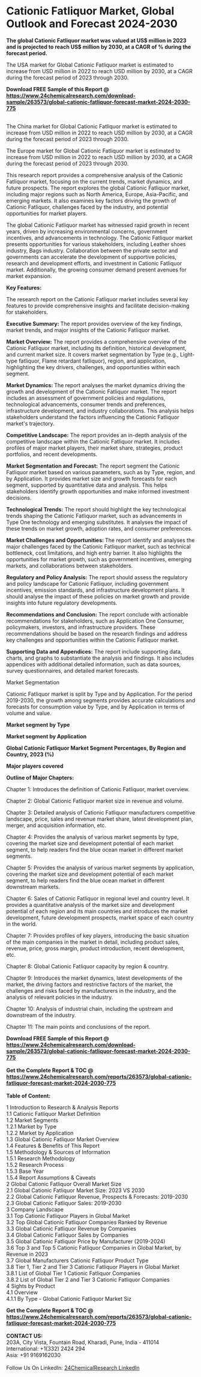 <h1>Cationic Fatliquor Market, Global Outlook and Forecast 2024-2030</h1><p><strong>The global Cationic Fatliquor market was valued at US$ million in 2023 and is projected to reach US$ million by 2030, at a CAGR of % during the forecast period.</strong></p><p>
</p><p>The USA market for Global Cationic Fatliquor market is estimated to increase from USD million in 2022 to reach USD million by 2030, at a CAGR during the forecast period of 2023 through 2030.</p><div><b>Download FREE Sample of this Report @ 
            <a href="https://www.24chemicalresearch.com/download-sample/263573/global-cationic-fatliquor-forecast-market-2024-2030-775">
            https://www.24chemicalresearch.com/download-sample/263573/global-cationic-fatliquor-forecast-market-2024-2030-775</a></b></div><br><p>
</p><p>The China market for Global Cationic Fatliquor market is estimated to increase from USD million in 2022 to reach USD million by 2030, at a CAGR during the forecast period of 2023 through 2030.</p><p>
</p><p>The Europe market for Global Cationic Fatliquor market is estimated to increase from USD million in 2022 to reach USD million by 2030, at a CAGR during the forecast period of 2023 through 2030.</p><p>
</p><p>This research report provides a comprehensive analysis of the Cationic Fatliquor market, focusing on the current trends, market dynamics, and future prospects. The report explores the global Cationic Fatliquor market, including major regions such as North America, Europe, Asia-Pacific, and emerging markets. It also examines key factors driving the growth of Cationic Fatliquor, challenges faced by the industry, and potential opportunities for market players.</p><p>
The global Cationic Fatliquor market has witnessed rapid growth in recent years, driven by increasing environmental concerns, government incentives, and advancements in technology. The Cationic Fatliquor market presents opportunities for various stakeholders, including Leather shoes industry, Bags industry. Collaboration between the private sector and governments can accelerate the development of supportive policies, research and development efforts, and investment in Cationic Fatliquor market. Additionally, the growing consumer demand present avenues for market expansion.</p><p>
<strong>Key Features:</strong></p><p>
The research report on the Cationic Fatliquor market includes several key features to provide comprehensive insights and facilitate decision-making for stakeholders.</p><p>
<strong>Executive Summary: </strong>The report provides overview of the key findings, market trends, and major insights of the Cationic Fatliquor market.</p><p>
<strong>Market Overview:</strong> The report provides a comprehensive overview of the Cationic Fatliquor market, including its definition, historical development, and current market size. It covers market segmentation by Type (e.g., Light-type fatliquor, Flame retardant fatliquor), region, and application, highlighting the key drivers, challenges, and opportunities within each segment.</p><p>
<strong>Market Dynamics: </strong>The report analyses the market dynamics driving the growth and development of the Cationic Fatliquor market. The report includes an assessment of government policies and regulations, technological advancements, consumer trends and preferences, infrastructure development, and industry collaborations. This analysis helps stakeholders understand the factors influencing the Cationic Fatliquor market's trajectory.</p><p>
<strong>Competitive Landscape:</strong> The report provides an in-depth analysis of the competitive landscape within the Cationic Fatliquor market. It includes profiles of major market players, their market share, strategies, product portfolios, and recent developments.</p><p>
<strong>Market Segmentation and Forecast:</strong> The report segment the Cationic Fatliquor market based on various parameters, such as by Type, region, and by Application. It provides market size and growth forecasts for each segment, supported by quantitative data and analysis. This helps stakeholders identify growth opportunities and make informed investment decisions.</p><p>
<strong>Technological Trends:</strong> The report should highlight the key technological trends shaping the Cationic Fatliquor market, such as advancements in Type One technology and emerging substitutes. It analyses the impact of these trends on market growth, adoption rates, and consumer preferences.</p><p>
<strong>Market Challenges and Opportunities: </strong>The report identify and analyses the major challenges faced by the Cationic Fatliquor market, such as technical bottleneck, cost limitations, and high entry barrier. It also highlights the opportunities for market growth, such as government incentives, emerging markets, and collaborations between stakeholders.</p><p>
<strong>Regulatory and Policy Analysis:</strong> The report should assess the regulatory and policy landscape for Cationic Fatliquor, including government incentives, emission standards, and infrastructure development plans. It should analyse the impact of these policies on market growth and provide insights into future regulatory developments.</p><p>
<strong>Recommendations and Conclusion:</strong> The report conclude with actionable recommendations for stakeholders, such as Application One Consumer, policymakers, investors, and infrastructure providers. These recommendations should be based on the research findings and address key challenges and opportunities within the Cationic Fatliquor market.</p><p>
<strong>Supporting Data and Appendices:</strong> The report include supporting data, charts, and graphs to substantiate the analysis and findings. It also includes appendices with additional detailed information, such as data sources, survey questionnaires, and detailed market forecasts.</p><p>
Market Segmentation</p><p>
Cationic Fatliquor market is split by Type and by Application. For the period 2019-2030, the growth among segments provides accurate calculations and forecasts for consumption value by Type, and by Application in terms of volume and value.</p><p>
<strong>Market segment by Type</strong></p><p>
</p><p>
</p><p><strong>Market segment by Application</strong></p><p>
</p><p>
</p><p><strong>Global Cationic Fatliquor Market Segment Percentages, By Region and Country, 2023 (%)</strong></p><p>
</p><p>
</p><p><strong>Major players covered</strong></p><p>
</p><p>
</p><p><strong>Outline of Major Chapters:</strong></p><p>
Chapter 1: Introduces the definition of Cationic Fatliquor, market overview.</p><p>
Chapter 2: Global Cationic Fatliquor market size in revenue and volume.</p><p>
Chapter 3: Detailed analysis of Cationic Fatliquor manufacturers competitive landscape, price, sales and revenue market share, latest development plan, merger, and acquisition information, etc.</p><p>
Chapter 4: Provides the analysis of various market segments by type, covering the market size and development potential of each market segment, to help readers find the blue ocean market in different market segments.</p><p>
Chapter 5: Provides the analysis of various market segments by application, covering the market size and development potential of each market segment, to help readers find the blue ocean market in different downstream markets.</p><p>
Chapter 6: Sales of Cationic Fatliquor in regional level and country level. It provides a quantitative analysis of the market size and development potential of each region and its main countries and introduces the market development, future development prospects, market space of each country in the world.</p><p>
Chapter 7: Provides profiles of key players, introducing the basic situation of the main companies in the market in detail, including product sales, revenue, price, gross margin, product introduction, recent development, etc.</p><p>
Chapter 8: Global Cationic Fatliquor capacity by region &amp; country.</p><p>
Chapter 9: Introduces the market dynamics, latest developments of the market, the driving factors and restrictive factors of the market, the challenges and risks faced by manufacturers in the industry, and the analysis of relevant policies in the industry.</p><p>
Chapter 10: Analysis of industrial chain, including the upstream and downstream of the industry.</p><p>
Chapter 11: The main points and conclusions of the report.</p><div><b>Download FREE Sample of this Report @ 
            <a href="https://www.24chemicalresearch.com/download-sample/263573/global-cationic-fatliquor-forecast-market-2024-2030-775">
            https://www.24chemicalresearch.com/download-sample/263573/global-cationic-fatliquor-forecast-market-2024-2030-775</a></b></div><br><div><b>Get the Complete Report & TOC @ 
            <a href="https://www.24chemicalresearch.com/reports/263573/global-cationic-fatliquor-forecast-market-2024-2030-775">
            https://www.24chemicalresearch.com/reports/263573/global-cationic-fatliquor-forecast-market-2024-2030-775</a></b></div><br>
            <b>Table of Content:</b><p>1 Introduction to Research & Analysis Reports<br />
    1.1 Cationic Fatliquor Market Definition<br />
    1.2 Market Segments<br />
        1.2.1 Market by Type<br />
        1.2.2 Market by Application<br />
    1.3 Global Cationic Fatliquor Market Overview<br />
    1.4 Features & Benefits of This Report<br />
    1.5 Methodology & Sources of Information<br />
        1.5.1 Research Methodology<br />
        1.5.2 Research Process<br />
        1.5.3 Base Year<br />
        1.5.4 Report Assumptions & Caveats<br />
2 Global Cationic Fatliquor Overall Market Size<br />
    2.1 Global Cationic Fatliquor Market Size: 2023 VS 2030<br />
    2.2 Global Cationic Fatliquor Revenue, Prospects & Forecasts: 2019-2030<br />
    2.3 Global Cationic Fatliquor Sales: 2019-2030<br />
3 Company Landscape<br />
    3.1 Top Cationic Fatliquor Players in Global Market<br />
    3.2 Top Global Cationic Fatliquor Companies Ranked by Revenue<br />
    3.3 Global Cationic Fatliquor Revenue by Companies<br />
    3.4 Global Cationic Fatliquor Sales by Companies<br />
    3.5 Global Cationic Fatliquor Price by Manufacturer (2019-2024)<br />
    3.6 Top 3 and Top 5 Cationic Fatliquor Companies in Global Market, by Revenue in 2023<br />
    3.7 Global Manufacturers Cationic Fatliquor Product Type<br />
    3.8 Tier 1, Tier 2 and Tier 3 Cationic Fatliquor Players in Global Market<br />
        3.8.1 List of Global Tier 1 Cationic Fatliquor Companies<br />
        3.8.2 List of Global Tier 2 and Tier 3 Cationic Fatliquor Companies<br />
4 Sights by Product<br />
    4.1 Overview<br />
        4.1.1 By Type - Global Cationic Fatliquor Market Siz</p><div><b>Get the Complete Report & TOC @ 
            <a href="https://www.24chemicalresearch.com/reports/263573/global-cationic-fatliquor-forecast-market-2024-2030-775">
            https://www.24chemicalresearch.com/reports/263573/global-cationic-fatliquor-forecast-market-2024-2030-775</a></b></div><br><b>CONTACT US:</b><br>
            203A, City Vista, Fountain Road, Kharadi, Pune, India - 411014<br>
            International: +1(332) 2424 294<br>
            Asia: +91 9169162030 <br><br>
            Follow Us On LinkedIn: <a href="https://www.linkedin.com/company/24chemicalresearch/">24ChemicalResearch LinkedIn</a>